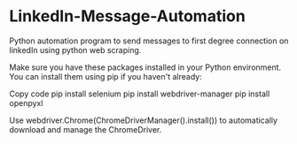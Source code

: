 # LinkedIn-Message-Automation
 Python automation program to send messages to first degree connection on linkedIn using python web scraping.
 
Make sure you have these packages installed in your Python environment. You can install them using pip if you haven't already:

Copy code
pip install selenium
pip install webdriver-manager
pip install openpyxl

Use webdriver.Chrome(ChromeDriverManager().install()) to automatically download and manage the ChromeDriver.
